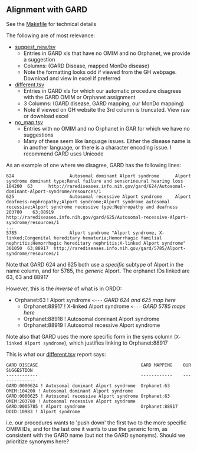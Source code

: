 ## Alignment with GARD

See the [Makefile](Makefile) for technical details

The following are of most relevance:

 * [suggest_new.tsv](suggest_new.tsv)
    * Entries in GARD xls that have no OMIM and no Orphanet, we provide a suggestion
    * Columns: (GARD Disease, mapped MonDo disease)
    * Note the formatting looks odd if viewed from the GH webpage. Download and view in excel if preferred
 * [different.tsv](different.tsv)
    * Entries in GARD xls for which our automatic procedure disagrees with the GARD OMIM or Orphanet assignment
    * 3 Columns: (GARD disease, GARD mapping, our MonDo mapping)
    * Note if viewed on GH website the 3rd column is truncated. View raw or download excel
 * [no_map.tsv](no_map.tsv)
    * Entries with no OMIM and no Orphanet in GAR for which we have no suggestions
    * Many of these seem like language issues. Either the disease name is in another language, or there is a character encoding issue. I recommend GARD uses Unicode


As an example of one where we disagree, GARD has the following lines:

    624                     Autosomal dominant Alport syndrome      Alport syndrome dominant type;Renal failure and sensorineural hearing loss      104200  63      http://rarediseases.info.nih.gov/gard/624/Autosomal-dominant-Alport-syndrome/resources/1
    625                     Autosomal recessive Alport syndrome     Alport deafness-nephropathy;Alport syndrome;Alport syndrome autosomal recessive;Alport syndrome recessive type;Nephropathy and deafness 203780    63;88919        http://rarediseases.info.nih.gov/gard/625/Autosomal-recessive-Alport-syndrome/resources/1
    ...
    5785                    Alport syndrome "Alport syndrome, X-linked;Congenital hereditary hematuria;Hemorrhagic familial nephritis;Hemorrhagic hereditary nephritis;X-linked Alport syndrome"    301050  63;88917  http://rarediseases.info.nih.gov/gard/5785/Alport-syndrome/resources/1


Note that GARD 624 and 625 both use a *specific* subtype of Alport in the name column, and for 5785, the *generic* Alport. The orphanet IDs linked are 63, 63 and 88917

However, this is the *inverse* of what is in ORDO:

 * Orphanet:63 ! Alport syndrome  `<---` *GARD 624 and 625 map here* 
    * Orphanet:88917 ! X-linked Alport syndrome  `<---` *GARD 5785 maps here* 
    * Orphanet:88918 ! Autosomal dominant Alport syndrome
    * Orphanet:88919 ! Autosomal recessive Alport syndrome

Note also that GARD uses the more specific form in the syns column (`X-linked Alport syndrome`), which justifies linking to  Orphanet:88917

This is what our [different.tsv](different.tsv) report says:

```
GARD DISEASE                                       GARD MAPPING    OUR SUGGESTION
------------                                       ------------    --------------
GARD:0000624 ! Autosomal dominant Alport syndrome  Orphanet:63     OMIM:104200 ! Autosomal dominant Alport syndrome
GARD:0000625 ! Autosomal recessive Alport syndrome Orphanet:63     OMIM:203780 ! Autosomal recessive Alport syndrome
GARD:0005785 ! Alport syndrome                     Orphanet:88917  DOID:10983 ! Alport syndrome
```

i.e. our procedures wants to 'push down' the first two to the more specific OMIM IDs, and for the last one it wants to use the generic form, as consistent with the GARD name (but not the GARD synonyms). Should we prioritize synonyms here?


